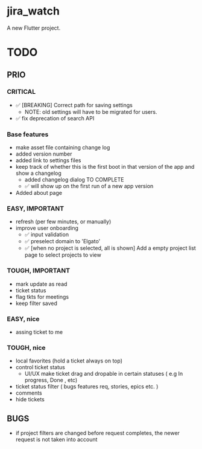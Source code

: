 # jira_watch

A new Flutter project.


# TODO 


## PRIO

### CRITICAL 
 - ✅ [BREAKING] Correct path for saving settings
   - NOTE: old settings will have to be migrated for users.
 - ✅ fix deprecation of search API

### Base features
 - make asset file containing change log
 - added version number
 - added link to settings files
 - keep track of whether this is the first boot in that version of the app and show a changelog
   - added changelog dialog TO COMPLETE
   - ✅ will show up on the first run of a new app version
 - Added about page

### EASY, IMPORTANT
 - refresh (per few minutes, or manually)
 - improve user onboarding
   - ✅ input validation
   - ✅ preselect domain to 'Elgato'
   - ✅ [when no project is selected, all is shown] Add a empty project list page to select projects to view

### TOUGH, IMPORTANT
 - mark update as read
 - ticket status
 - flag tkts for meetings 
 - keep filter saved

### EASY, nice
 - assing ticket to me

### TOUGH, nice
 - local favorites (hold a ticket always on top)
 - control ticket status
   - UI/UX make ticket drag and dropable in certain statuses ( e.g In progress, Done , etc)
 - ticket status filter ( bugs features req, stories, epics etc. )
 - comments
 - hide tickets

## BUGS
 - if project filters are changed before request completes, the newer request is not taken into account


